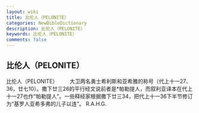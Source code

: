 ```yaml
---
layout: wiki
title: 比伦人（PELONITE）
categories: NewBibleDictionary
description: 比伦人（PELONITE）
keywords: 比伦人（PELONITE）
comments: false
---
```


## 比伦人（PELONITE）



比伦人（PELONITE）
　　大卫两名勇士希利斯和亚希雅的称号（代上十一27、36，廿七10）。撒下廿三26的平行经文说前者是*帕勒提人，而叙利亚译本在代上十一27也作“帕勒提人”。一些释经家根据撒下廿三34，把代上十一36下半节修订为“基罗人亚希多弗的儿子以连”。
R.A.H.G.




